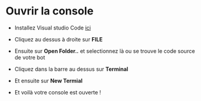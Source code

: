 # Ouvrir la console

 - Installez Visual studio Code [ici](https://code.visualstudio.com/)

 - Cliquez au dessus à droite sur **FILE**
 - Ensuite sur **Open Folder..** et selectionnez là ou se trouve le code source de votre bot

 - Cliquez dans la barre au dessus sur **Terminal**
 - Et ensuite sur **New Termial**

 - Et voilà votre console est ouverte !
